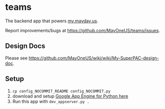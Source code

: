 # teams

The backend app that powers [my.mayday.us](my.mayday.us).

Report improvements/bugs at https://github.com/MayOneUS/teams/issues.

## Design Docs

Please see https://github.com/MayOneUS/wiki/wiki/My-SuperPAC-design-doc.


## Setup

1. `cp config_NOCOMMIT_README config_NOCOMMIT.py`
2. download and setup [Google App Engine for Python here](https://developers.google.com/appengine/downloads)
3. Run this app with `dev_appserver.py .`
